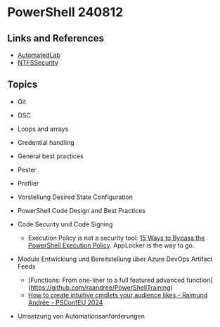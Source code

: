 # PowerShell 240812

## Links and References

- [AutomatedLab](https://automatedlab.org/en/latest/)
- [NTFSSecurity](https://github.com/raandree/NTFSSecurity)

## Topics

- Git
- DSC
- Loops and arrays
- Credential handling
- General best practices
- Pester
- Profiler

- Vorstellung Desired State Configuration
- PowerShell Code Design and Best Practices
- Code Security und Code Signing
  - Execution Policy is not a security tool: [15 Ways to Bypass the PowerShell Execution Policy](https://www.netspi.com/blog/technical-blog/network-pentesting/15-ways-to-bypass-the-powershell-execution-policy). AppLocker is the way to go.
- Module Entwicklung und Bereitstellung über Azure DevOps Artifact Feeds
  - [Functions: From one-liner to a full featured advanced function]      (https://github.com/raandree/PowerShellTraining)
  - [How to create intuitive cmdlets your audience likes - Raimund Andrée - PSConfEU 2024](https://www.youtube.com/watch?v=DlMOXDyvYIE)
- Umsetzung von Automationsanforderungen
